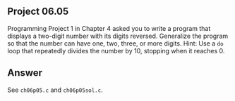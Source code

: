 ## Project 06.05
Programming Project 1 in Chapter 4 asked you to write a program that displays a two-digit number with its digits reversed. Generalize the program so that the number can have one, two, three, or more digits. Hint: Use a ```do``` loop that repeatedly divides the number by 10, stopping when it reaches 0.

## Answer
See ```ch06p05.c``` and ```ch06p05sol.c```.
